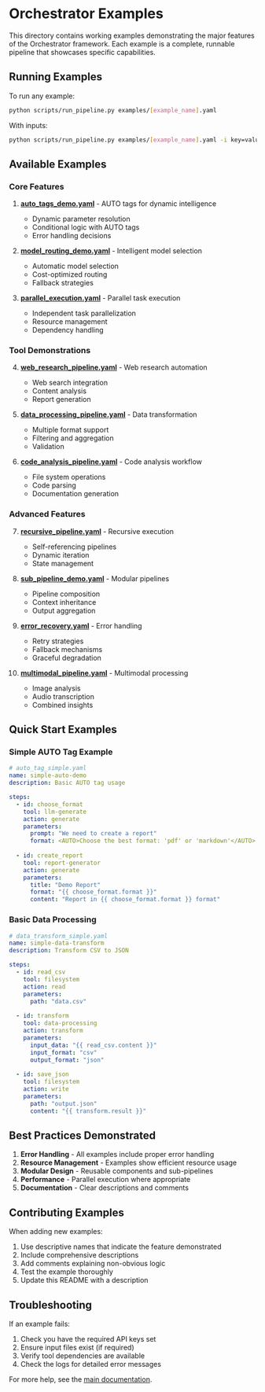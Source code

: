 # Orchestrator Examples

This directory contains working examples demonstrating the major features of the Orchestrator framework. Each example is a complete, runnable pipeline that showcases specific capabilities.

## Running Examples

To run any example:

```bash
python scripts/run_pipeline.py examples/[example_name].yaml
```

With inputs:
```bash
python scripts/run_pipeline.py examples/[example_name].yaml -i key=value -i another_key="complex value"
```

## Available Examples

### Core Features

1. **[auto_tags_demo.yaml](auto_tags_demo.yaml)** - AUTO tags for dynamic intelligence
   - Dynamic parameter resolution
   - Conditional logic with AUTO tags
   - Error handling decisions

2. **[model_routing_demo.yaml](model_routing_demo.yaml)** - Intelligent model selection
   - Automatic model selection
   - Cost-optimized routing
   - Fallback strategies

3. **[parallel_execution.yaml](parallel_execution.yaml)** - Parallel task execution
   - Independent task parallelization
   - Resource management
   - Dependency handling

### Tool Demonstrations

4. **[web_research_pipeline.yaml](web_research_pipeline.yaml)** - Web research automation
   - Web search integration
   - Content analysis
   - Report generation

5. **[data_processing_pipeline.yaml](data_processing_pipeline.yaml)** - Data transformation
   - Multiple format support
   - Filtering and aggregation
   - Validation

6. **[code_analysis_pipeline.yaml](code_analysis_pipeline.yaml)** - Code analysis workflow
   - File system operations
   - Code parsing
   - Documentation generation

### Advanced Features

7. **[recursive_pipeline.yaml](recursive_pipeline.yaml)** - Recursive execution
   - Self-referencing pipelines
   - Dynamic iteration
   - State management

8. **[sub_pipeline_demo.yaml](sub_pipeline_demo.yaml)** - Modular pipelines
   - Pipeline composition
   - Context inheritance
   - Output aggregation

9. **[error_recovery.yaml](error_recovery.yaml)** - Error handling
   - Retry strategies
   - Fallback mechanisms
   - Graceful degradation

10. **[multimodal_pipeline.yaml](multimodal_pipeline.yaml)** - Multimodal processing
    - Image analysis
    - Audio transcription
    - Combined insights

## Quick Start Examples

### Simple AUTO Tag Example

```yaml
# auto_tag_simple.yaml
name: simple-auto-demo
description: Basic AUTO tag usage

steps:
  - id: choose_format
    tool: llm-generate
    action: generate
    parameters:
      prompt: "We need to create a report"
      format: <AUTO>Choose the best format: 'pdf' or 'markdown'</AUTO>
      
  - id: create_report
    tool: report-generator
    action: generate
    parameters:
      title: "Demo Report"
      format: "{{ choose_format.format }}"
      content: "Report in {{ choose_format.format }} format"
```

### Basic Data Processing

```yaml
# data_transform_simple.yaml
name: simple-data-transform
description: Transform CSV to JSON

steps:
  - id: read_csv
    tool: filesystem
    action: read
    parameters:
      path: "data.csv"
      
  - id: transform
    tool: data-processing
    action: transform
    parameters:
      input_data: "{{ read_csv.content }}"
      input_format: "csv"
      output_format: "json"
      
  - id: save_json
    tool: filesystem
    action: write
    parameters:
      path: "output.json"
      content: "{{ transform.result }}"
```

## Best Practices Demonstrated

1. **Error Handling** - All examples include proper error handling
2. **Resource Management** - Examples show efficient resource usage
3. **Modular Design** - Reusable components and sub-pipelines
4. **Performance** - Parallel execution where appropriate
5. **Documentation** - Clear descriptions and comments

## Contributing Examples

When adding new examples:

1. Use descriptive names that indicate the feature demonstrated
2. Include comprehensive descriptions
3. Add comments explaining non-obvious logic
4. Test the example thoroughly
5. Update this README with a description

## Troubleshooting

If an example fails:

1. Check you have the required API keys set
2. Ensure input files exist (if required)
3. Verify tool dependencies are available
4. Check the logs for detailed error messages

For more help, see the [main documentation](../docs/README.md).